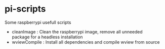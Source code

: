 pi-scripts
==========

Some raspberrypi usefull scripts

- cleanImage : Clean the raspberrypi image, remove all unneeded package for a headless installation
- wviewCompile : Install all dependencies and compile wview from source